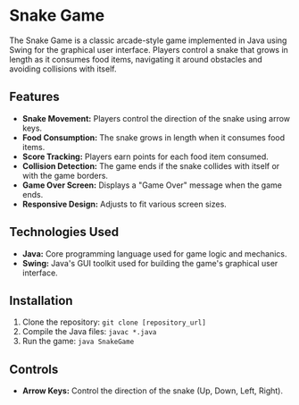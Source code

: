 # Snake Game

The Snake Game is a classic arcade-style game implemented in Java using Swing for the graphical user interface. Players control a snake that grows in length as it consumes food items, navigating it around obstacles and avoiding collisions with itself.

## Features

- **Snake Movement:** Players control the direction of the snake using arrow keys.
- **Food Consumption:** The snake grows in length when it consumes food items.
- **Score Tracking:** Players earn points for each food item consumed.
- **Collision Detection:** The game ends if the snake collides with itself or with the game borders.
- **Game Over Screen:** Displays a "Game Over" message when the game ends.
- **Responsive Design:** Adjusts to fit various screen sizes.

## Technologies Used

- **Java:** Core programming language used for game logic and mechanics.
- **Swing:** Java's GUI toolkit used for building the game's graphical user interface.

## Installation

1. Clone the repository: `git clone [repository_url]`
2. Compile the Java files: `javac *.java`
3. Run the game: `java SnakeGame`

## Controls

- **Arrow Keys:** Control the direction of the snake (Up, Down, Left, Right).




